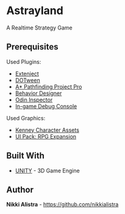 # Astrayland #

A Realtime Strategy Game

## Prerequisites ##

Used Plugins:

- [Extenject](https://github.com/Mathijs-Bakker/Extenject)
- [DOTween](https://assetstore.unity.com/packages/tools/visual-scripting/dotween-pro-32416)
- [A* Pathfinding Project Pro](https://assetstore.unity.com/packages/tools/ai/a-pathfinding-project-pro-87744)
- [Behavior Designer](https://assetstore.unity.com/packages/tools/visual-scripting/behavior-designer-behavior-trees-for-everyone-15277)
- [Odin Inspector](https://assetstore.unity.com/packages/tools/utilities/odin-inspector-and-serializer-89041)
- [In-game Debug Console](https://assetstore.unity.com/packages/tools/gui/in-game-debug-console-68068)

Used Graphics:

- [Kenney Character Assets](https://kenney.itch.io/kenney-character-assets)
- [UI Pack: RPG Expansion](https://www.kenney.nl/assets/ui-pack-rpg-expansion)

## Built With ##

* [UNITY](https://unity.com/) - 3D Game Engine

## Author ##
**Nikki Alistra** - https://github.com/nikkialistra

